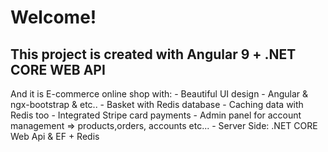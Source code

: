 # Welcome!
  ## This project is created with Angular 9 + .NET CORE WEB API
  And it is E-commerce online shop with:
         - Beautiful UI design
         - Angular & ngx-bootstrap & etc..
         - Basket with Redis database
         - Caching data with Redis too
         - Integrated Stripe card payments
         - Admin panel for account management => products,orders, accounts etc...
         - Server Side: .NET CORE Web Api & EF + Redis
